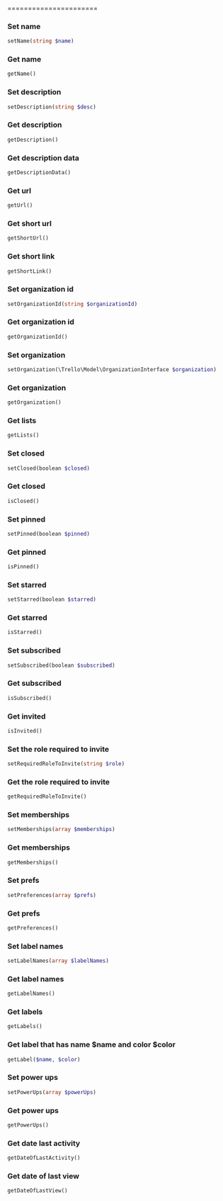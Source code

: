 
======================

### Set name
```php
setName(string $name)
```

### Get name
```php
getName()
```

### Set description
```php
setDescription(string $desc)
```

### Get description
```php
getDescription()
```

### Get description data
```php
getDescriptionData()
```

### Get url
```php
getUrl()
```

### Get short url
```php
getShortUrl()
```

### Get short link
```php
getShortLink()
```

### Set organization id
```php
setOrganizationId(string $organizationId)
```

### Get organization id
```php
getOrganizationId()
```

### Set organization
```php
setOrganization(\Trello\Model\OrganizationInterface $organization)
```

### Get organization
```php
getOrganization()
```

### Get lists
```php
getLists()
```

### Set closed
```php
setClosed(boolean $closed)
```

### Get closed
```php
isClosed()
```

### Set pinned
```php
setPinned(boolean $pinned)
```

### Get pinned
```php
isPinned()
```

### Set starred
```php
setStarred(boolean $starred)
```

### Get starred
```php
isStarred()
```

### Set subscribed
```php
setSubscribed(boolean $subscribed)
```

### Get subscribed
```php
isSubscribed()
```

### Get invited
```php
isInvited()
```

### Set the role required to invite
```php
setRequiredRoleToInvite(string $role)
```

### Get the role required to invite
```php
getRequiredRoleToInvite()
```

### Set memberships
```php
setMemberships(array $memberships)
```

### Get memberships
```php
getMemberships()
```

### Set prefs
```php
setPreferences(array $prefs)
```

### Get prefs
```php
getPreferences()
```

### Set label names
```php
setLabelNames(array $labelNames)
```

### Get label names
```php
getLabelNames()
```

### Get labels
```php
getLabels()
```

### Get label that has name $name and color $color
```php
getLabel($name, $color)
```

### Set power ups
```php
setPowerUps(array $powerUps)
```

### Get power ups
```php
getPowerUps()
```

### Get date last activity
```php
getDateOfLastActivity()
```

### Get date of last view
```php
getDateOfLastView()
```

